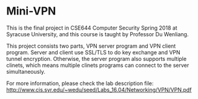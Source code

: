 # Mini-VPN
  This is the final project in CSE644 Computer Security Spring 2018 at Syracuse University, and this course is taught by Professor Du Wenliang.

  This project consists two parts, VPN server program and VPN client program. Server and client use SSL/TLS to do key exchange and VPN tunnel encryption. Otherwise, the server program also supports multiple clinets, which means multiple clinets programs can connect to the server simultaneously. 

  For more information, please check the lab description file: http://www.cis.syr.edu/~wedu/seed/Labs_16.04/Networking/VPN/VPN.pdf
